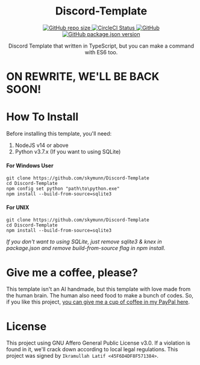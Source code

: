 <h1 align="center">Discord-Template</h1>

<p align="center">
  <a href="#">
    <img alt="GitHub repo size" src="https://img.shields.io/github/repo-size/skymunn/Discord-Template.svg">
  </a>
  <a href='https://circleci.com/gh/skymunn/Discord-Template/'>
    <img src='https://circleci.com/gh/skymunn/Discord-Template.svg?style=svg' alt='CircleCI Status' />
  </a>
  <a href='https://github.com/skymunn/Discord-Template/blob/master/LICENSE.md'>
    <img alt="GitHub" src="https://img.shields.io/github/license/skymunn/Discord-Template.svg">
  </a>
  <a href='https://github.com/skymunn/Discord-Template/blob/master/package.json'>
    <img alt="GitHub package.json version" src="https://img.shields.io/github/package-json/v/skymunn/Discord-Template.svg">
  </a>
</p>

<p align="center">Discord Template that written in TypeScript, but you can make a command with ES6 too.</p>

# ON REWRITE, WE'LL BE BACK SOON!

# How To Install
Before installing this template, you'll need:
1. NodeJS v14 or above
2. Python v3.7.x (If you want to using SQLite)

#### For Windows User
```
git clone https://github.com/skymunn/Discord-Template
cd Discord-Template
npm config set python "path\to\python.exe"
npm install --build-from-source=sqlite3
```
#### For UNIX
```
git clone https://github.com/skymunn/Discord-Template
cd Discord-Template
npm install --build-from-source=sqlite3
```

*If you don't want to using SQLite, just remove sqlite3 & knex in package.json and remove build-from-source flag in npm install.*

# Give me a coffee, please?
This template isn't an AI handmade, but this template with love made from the human brain. The human also need food to make a bunch of codes. So, if you like this project, [you can give me a cup of coffee in my PayPal here](https://www.paypal.me/sirienz).

# License
This project using GNU Affero General Public License v3.0. If a violation is found in it, we'll crack down according to local legal regulations. This project was signed by `Ikramullah Latif <45F6D4DF8F571384>`.

